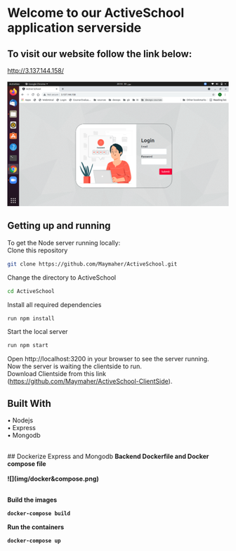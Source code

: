 # Welcome to our ActiveSchool application serverside
## To visit our website follow the link below:
http://3.137.144.158/</br> 
</br>
![](img/loginPage.png) 
</br>
## Getting up and running
To get the Node server running locally: </br> 
  Clone this repository
  ```sh
  git clone https://github.com/Maymaher/ActiveSchool.git
  ```
  Change the directory to	ActiveSchool  
  ```sh
  cd ActiveSchool 
  ```
  Install all required dependencies
  ```sh
  run npm install
  ```
  Start the local server
  ```sh
  run npm start
  ```
  Open http://localhost:3200 in your browser to see the server running. </br> 
Now the server is waiting the clientside to run. </br> 
Download Clientside from this link (https://github.com/Maymaher/ActiveSchool-ClientSide). </br> 
 
## Built With
  •	Nodejs  </br> 
  •	Express </br> 
  •	Mongodb </br> 
  
   <br/>
## Dockerize Express and Mongodb
<b>Backend Dockerfile and Docker compose file<b></br> 
  </br> 
  ![](img/docker&compose.png) </br> 
  </br> 
  
  Build the images 
  ```sh
  docker-compose build 
  ```
  Run the containers 
  ```sh
  docker-compose up  
  ```

